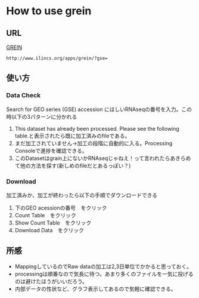 # How to use grein
## URL
[GREIN](http://www.ilincs.org/apps/grein/?gse=)

`http://www.ilincs.org/apps/grein/?gse=`

## 使い方
### Data Check
Search for GEO series (GSE) accession にほしいRNAseqの番号を入力。この時以下の3パターンに分かれる

1. This dataset has already been processed. Please see the following table.と表示されたら既に加工済みのfileである。
1. まだ加工されていません→加工の段階に自動的に入る。Processing Consoleで進捗を確認できる。
1. このDatasetはgrain上にないかRNAseqじゃねえ！って言われたらあきらめて他の方法を探す(新しめのfileだとあるっぽい？)

### Download
加工済みか、加工が終わったら以下の手順でダウンロードできる
1. 下のGEO acessionの番号　をクリック
1. Count Table　をクリック
1. Show Count Table　をクリック
1. Download Data　をクリック

## 所感
- MappingしているのでRaw dataの加工は2,3日単位でかかると思っておく。
- processingは順番なので気長に待つ。あまり多くのファイルを一気に投げるのは避けたほうがいいだろう。
- 内部データの性状など、グラフ表示してあるので気軽に確認できる。
